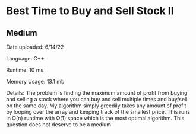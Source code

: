 
# Best Time to Buy and Sell Stock II

## Medium

Date uploaded: 6/14/22

Language: C++

Runtime: 10 ms

Memory Usage: 13.1 mb

Details: The problem is finding the maximum amount of profit from buying and selling a stock where you can buy and sell multiple times and buy/sell on the same day. My algorithm simply greedily takes any amount of profit by looping over the array and keeping track of the smallest price. This runs in O(n) runtime with O(1) space which is the most optimal algorithm. This question does not deserve to be a medium.

